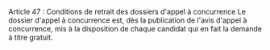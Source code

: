 Article 47 : Conditions de retrait des dossiers d'appel à
concurrence
Le dossier d'appel à concurrence est, dès la publication de l'avis
d'appel à concurrence, mis à la disposition de chaque candidat qui en
fait la demande à titre gratuit.